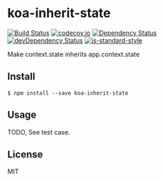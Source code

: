 # koa-inherit-state


[![Build Status](https://travis-ci.org/Gerhut/koa-inherit-state.svg?branch=master)](https://travis-ci.org/Gerhut/koa-inherit-state)
[![codecov.io](https://codecov.io/github/Gerhut/koa-inherit-state/coverage.svg?branch=master)](https://codecov.io/github/Gerhut/koa-inherit-state?branch=master)
[![Dependency Status](https://david-dm.org/gerhut/koa-inherit-state.svg)](https://david-dm.org/gerhut/koa-inherit-state)
[![devDependency Status](https://david-dm.org/gerhut/koa-inherit-state/dev-status.svg)](https://david-dm.org/gerhut/koa-inherit-state#info=devDependencies)
[![js-standard-style](https://img.shields.io/badge/code%20style-standard-brightgreen.svg)](http://standardjs.com/)

Make context.state inherits app.context.state

## Install

    $ npm install --save koa-inherit-state

## Usage

TODO, See test case.

## License

MIT

